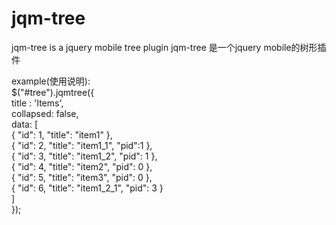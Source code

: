 # jqm-tree
jqm-tree is a jquery mobile tree plugin
jqm-tree 是一个jquery mobile的树形插件

example(使用说明):<BR>
$("#tree").jqmtree({<BR>
        title : 'Items',<BR>
        collapsed: false,<BR>
        data: [<BR>
            { "id": 1, "title": "item1" },<BR>
            { "id": 2, "title": "item1_1", "pid":1 },<BR>
            { "id": 3, "title": "item1_2", "pid": 1 },<BR>
            { "id": 4, "title": "item2", "pid": 0 },<BR>
            { "id": 5, "title": "item3", "pid": 0 },<BR>
            { "id": 6, "title": "item1_2_1", "pid": 3 }<BR>
        ]<BR>
});
